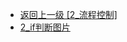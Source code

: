 - [返回上一级 [2_流程控制]](后端/JavaNote/2_Java(书栈)/2_快速入门/2_流程控制/)
- [2_if判断图片](后端/JavaNote/2_Java(书栈)/2_快速入门/2_流程控制/2_if判断图片/)
